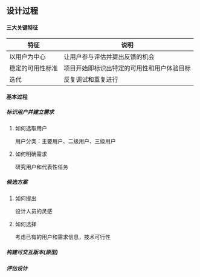 ## 设计过程

#### 三大关键特征

| 特征       | 说明                    |
| -------- | --------------------- |
| 以用户为中心   | 让用户参与评估并提出反馈的机会       |
| 稳定的可用性标准 | 项目开始即标识出特定的可用性和用户体验目标 |
| 迭代       | 反复调试和重复进行             |

#### 基本过程

##### 标识用户并建立需求

1. 如何选取用户

   用户分类：主要用户、二级用户、三级用户

2. 如何明确需求

   研究用户和代表性任务

##### 候选方案

1. 如何提出

   设计人员的灵感

2. 如何选择

   考虑已有的用户和需求信息，技术可行性

##### 构建可交互版本(原型)

##### 评估设计